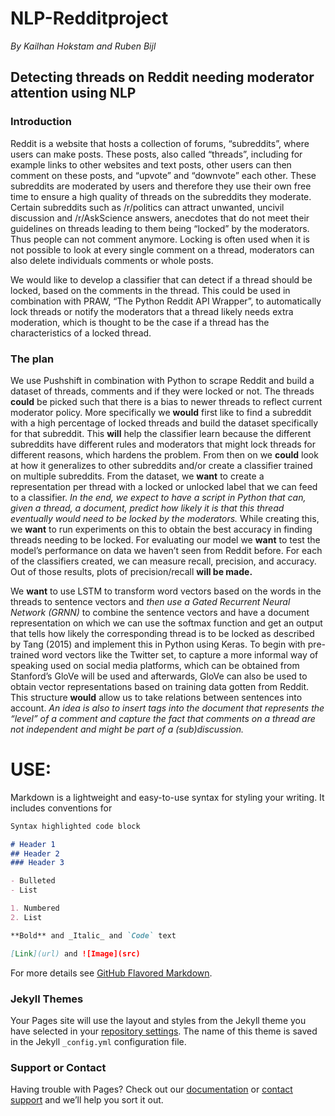 # NLP-Redditproject
_By Kailhan Hokstam and Ruben Bijl_
## Detecting threads on Reddit needing moderator attention using NLP

### Introduction 
Reddit is a website that hosts a collection of forums, “subreddits”, where users can make posts. These posts, also called “threads”, including for example links to other websites and text posts, other users can then comment on these posts, and “upvote” and “downvote” each other. These subreddits are moderated by users and therefore they use their own free time to ensure a high quality of threads on the subreddits they moderate. Certain subreddits such as /r/politics can attract unwanted, uncivil discussion and /r/AskScience answers, anecdotes that do not meet their guidelines on threads leading to them being “locked” by the moderators. Thus people can not comment anymore. Locking is often used when it is not possible to look at every single comment on a thread, moderators can also delete individuals comments or whole posts.

We would like to develop a classifier that can detect if a thread should be locked, based on the comments in the thread. This could be used in combination with PRAW, “The Python Reddit API Wrapper”, to automatically lock threads or notify the moderators that a thread likely needs extra moderation, which is thought to be the case if a thread has the characteristics of a locked thread.


### The plan

We use Pushshift in combination with Python to scrape Reddit and build a dataset of threads, comments and if they were locked or not. The threads **could** be picked such that there is a bias to newer threads to reflect current moderator policy. More specifically we **would** first like to find a subreddit with a high percentage of locked threads and build the dataset specifically for that subreddit. This **will** help the classifier learn because the different subreddits have different rules and moderators that might lock threads for different reasons, which hardens the problem. From then on we **could** look at how it generalizes to other subreddits and/or create a classifier trained on multiple subreddits.  From the dataset, we **want** to create a representation per thread with a locked or unlocked label that we can feed to a classifier. _In the end, we expect to have a script in Python that can, given a thread, a document, predict how likely it is that this thread eventually would need to be locked by the moderators._ While creating this, we **want** to run experiments on this to obtain the best accuracy in finding threads needing to be locked. For evaluating our model we **want** to test the model’s performance on data we haven’t seen from Reddit before. For each of the classifiers created, we can measure recall, precision, and accuracy. Out of those results, plots of precision/recall **will be made.**

We **want** to use LSTM to transform word vectors based on the words in the threads to sentence vectors and _then use a Gated Recurrent Neural Network (GRNN)_ to combine the sentence vectors and have a document representation on which we can use the softmax function and get an output that tells how likely the corresponding thread is to be locked as described by Tang (2015) and implement this in Python using Keras. To begin with pre-trained word vectors like the Twitter set, to capture a more informal way of speaking used on social media platforms, which can be obtained from Stanford’s GloVe will be used and afterwards, GloVe can also be used to obtain vector representations based on training data gotten from Reddit. This structure **would** allow us to take relations between sentences into account. _An idea is also to insert tags into the document that represents the “level” of a comment and capture the fact that comments on a thread are not independent and might be part of a (sub)discussion._



# USE:

Markdown is a lightweight and easy-to-use syntax for styling your writing. It includes conventions for

```markdown
Syntax highlighted code block

# Header 1
## Header 2
### Header 3

- Bulleted
- List

1. Numbered
2. List

**Bold** and _Italic_ and `Code` text

[Link](url) and ![Image](src)
```

For more details see [GitHub Flavored Markdown](https://guides.github.com/features/mastering-markdown/).

### Jekyll Themes

Your Pages site will use the layout and styles from the Jekyll theme you have selected in your [repository settings](https://github.com/rubenbijl/NLP-Redditproject/settings). The name of this theme is saved in the Jekyll `_config.yml` configuration file.

### Support or Contact

Having trouble with Pages? Check out our [documentation](https://help.github.com/categories/github-pages-basics/) or [contact support](https://github.com/contact) and we’ll help you sort it out.
